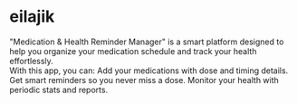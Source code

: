 # eilajik
"Medication &amp; Health Reminder Manager" is a smart platform designed to help you organize your medication schedule and track your health effortlessly.  
With this app, you can: 
Add your medications with dose and timing details. 
Get smart reminders so you never miss a dose. 
Monitor your health with periodic stats and reports.
